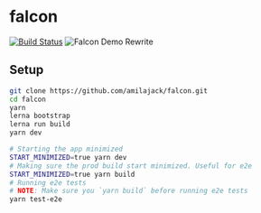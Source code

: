 # falcon

[![Build Status](https://travis-ci.com/amilajack/falcon.svg?token=stGf151gAJ11ZUi8LyvG&branch=master)](https://travis-ci.com/amilajack/falcon)
![Falcon Demo Rewrite](/internals/img/falcon-demo.png)

## Setup

```bash
git clone https://github.com/amilajack/falcon.git
cd falcon
yarn
lerna bootstrap
lerna run build
yarn dev

# Starting the app minimized
START_MINIMIZED=true yarn dev
# Making sure the prod build start minimized. Useful for e2e
START_MINIMIZED=true yarn build
# Running e2e tests
# NOTE: Make sure you `yarn build` before running e2e tests
yarn test-e2e
```

